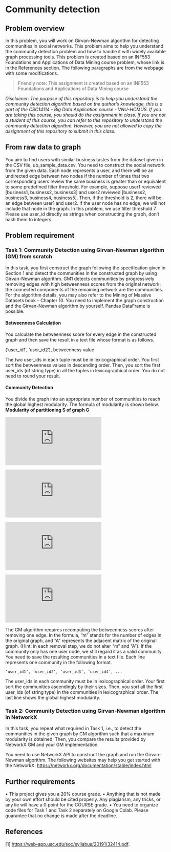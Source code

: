 # Community detection 

## Problem overview

In this problem, you will work on Girvan-Newman algorithm for detecting communities in social
networks. This problem aims to help you understand the community detection problem and how to
handle it with widely available graph processing tools.
This problem is created based on an INF553 Foundations and Applications of Data Mining course
problem, whose link is in the References section. The following paragraphs are from the webpage with
some modifications.

> Friendly note: This assignment is created based on an INF553 Foundations and Applications of Data Mining course

_Disclaimer: The purpose of this repository is to help you understand the community detection algorithm based on the author's knowledge, 
this is a part of the CSC14114 - Big Data Application course - VNU-HCMUS. If you are taking this course, you should do the assignment in class. 
If you are not a student of this course, you can refer to this repository to understand the community detection algorithm.
However, you are not allowed to copy the assignment of this repository to submit in this class._

## From raw data to graph
You aim to find users with similar business tastes from the dataset given in the CSV file,
ub_sample_data.csv.
You need to construct the social network from the given data. Each node represents a user, and there
will be an undirected edge between two nodes if the number of times that two corresponding users
review the same business is greater than or equivalent to some predefined filter threshold. For example,
suppose user1 reviewed [business1, business2, business3] and user2 reviewed [business2, business3,
business4, business5]. Then, if the threshold is 2, there will be an edge between user1 and user2.
If the user node has no edge, we will not include that node in the graph.
In this problem, we use filter threshold 7.
Please use user_id directly as strings when constructing the graph, don’t hash them to integers.

## Problem requirement

### Task 1: Community Detection using Girvan-Newman algorithm (GM) from scratch

In this task, you first construct the graph following the specification given in Section 1 and detect the
communities in the constructed graph by using Girvan-Newman algorithm. GM1 detects communities
by progressively removing edges with high betweenness scores from the original network; the
connected components of the remaining network are the communities. For the algorithm details, you
may also refer to the Mining of Massive Datasets book – Chapter 10.
You need to implement the graph construction and the Girvan-Newman algorithm by yourself.
Pandas DataFrame is possible.

#### Betweenness Calculation

You calculate the betweenness score for every edge in the constructed graph and then save the result
in a text file whose format is as follows.

(‘user_id1’, ‘user_id2’), betweenness value

The two user_ids in each tuple must be in lexicographical order. You first sort the betweenness values
in descending order. Then, you sort the first user_ids (of string type) in all the tuples in lexicographical
order. You do not need to round your result.

#### Community Detection
You divide the graph into an appropriate number of communities to reach the global highest modularity.
The formula of modularity is shown below.
**Modularity of partitioning S of graph G**

<!-- equation Q = sum(s in S)[ (edges within group s) - (expected edge within group s)] -->

![equation](https://latex.codecogs.com/gif.latex?Q%20%3D%20%5Csum_%7Bs%20%5Cin%20S%7D%5B%20%28edges%20within%20group%20s%29%20-%20%28expected%20edge%20within%20group%20s%29%5D)

<!-- equation expected edge within group s = (number of edges in group s) / (total number of edges) * (total number of edges in graph G) -->

<!-- ![equation](https://latex.codecogs.com/gif.latex?expected%20edge%20within%20group%20s%20%3D%20%28number%20of%20edges%20in%20group%20s%29%20%2F%20%28total%20number%20of%20edges%29%20*%20%28total%20number%20of%20edges%20in%20graph%20G%29) -->


<!-- equation Q(G,S) = frac(1,2m) sum(s in S)sum(i in s)sum(j in s)[A_ij - frac(k_i k_j, 2m)] -->

![equation](https://latex.codecogs.com/gif.latex?Q%28G%2CS%29%20%3D%20%5Cfrac%7B1%7D%7B2m%7D%20%5Csum_%7Bs%20%5Cin%20S%7D%5Csum_%7Bi%20%5Cin%20s%7D%5Csum_%7Bj%20%5Cin%20s%7D%5BA_%7Bij%7D%20-%20%5Cfrac%7Bk_%7Bi%7D%20k_%7Bj%7D%7D%7B2m%7D%5D)


<!-- equation normalizing cost: -1 < Q < 1 -->

![equation](https://latex.codecogs.com/gif.latex?normalizing%20cost%3A%20-1%20%3C%20Q%20%3C%201)

<!-- equation A_ij = 1 if i connects j else 0 -->

![equation](https://latex.codecogs.com/gif.latex?A_%7Bij%7D%20%3D%201%20if%20i%20connects%20j%20else%200)




The GM algorithm requires recomputing the betweenness scores after removing one edge. In the formula, “m” stands for the number of edges in the original graph, and “A” represents the adjacent matrix of the original graph. (Hint: in each removal step, we do not alter “m” and “A”).
If the community only has one user node, we still regard it as a valid community.
You need to save the resulting communities in a text file. Each line represents one community in the
following format.
```text
‘user_id1’, ‘user_id2’, ‘user_id3’, ‘user_id4’, ...
```
The user_ids in each community must be in lexicographical order. Your first sort the communities
ascendingly by their sizes. Then, you sort all the first user_ids (of string type) in the communities in
lexicographical order. The last line shows the global highest modularity.

### Task 2: Community Detection using Girvan-Newman algorithm in NetworkX

In this task, you repeat what required in Task 1, i.e., to detect the communities in the given graph by GM
algorithm such that a maximum modularity is obtained. Then, you compare the results provided by
NetworkX GM and your GM implementation.

You need to use NetworkX API to construct the graph and run the Girvan-Newman algorithm.
The following websites may help you get started with the NetworkX:
https://networkx.org/documentation/stable/index.html

## Further requirements
• This project gives you a 20% course grade.
• Anything that is not made by your own effort should be cited properly. Any plagiarism, any tricks,
or any lie will have a 0 point for the COURSE grade.
• You need to organize code files for Task 1 and Task 2 separately on Google Colab. Please guarantee
that no change is made after the deadline.

## References
[1] https://web-app.usc.edu/soc/syllabus/20191/32414.pdf.